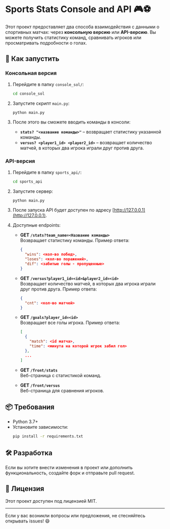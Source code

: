 # Sports Stats Console and API 🎮⚽

Этот проект предоставляет два способа взаимодействия с данными о спортивных матчах: через **консольную версию** или **API-версию**. Вы можете получить статистику команд, сравнивать игроков или просматривать подробности о голах.

## 🚀 Как запустить

### Консольная версия

1. Перейдите в папку `console_sol/`:
    ```bash
    cd console_sol
    ```

2. Запустите скрипт `main.py`:
    ```bash
    python main.py
    ```

3. После этого вы сможете вводить команды в консоли:

   - **`stats? "<название команды>"`** – возвращает статистику указанной команды.
   - **`versus? <player1_id> <player2_id>`** – возвращает количество матчей, в которых два игрока играли друг против друга.

### API-версия

1. Перейдите в папку `sports_api/`:
    ```bash
    cd sports_api
    ```

2. Запустите сервер:
    ```bash
    python main.py
    ```

3. После запуска API будет доступен по адресу [http://127.0.0.1](http://127.0.0.1).

4. Доступные endpoints:

   - **GET `/stats?team_name=<Название команды>`**  
     Возвращает статистику команды. Пример ответа:
     ```json
     {
       "wins": <кол-во побед>,
       "loses": <кол-во поражений>,
       "dif": <забитые голы - пропущенные>
     }
     ```

   - **GET `/versus?player1_id=<id>&player2_id=<id>`**  
     Возвращает количество матчей, в которых два игрока играли друг против друга. Пример ответа:
     ```json
     {
       "cnt": <кол-во матчей>
     }
     ```

   - **GET `/goals?player_id=<id>`**  
     Возвращает все голы игрока. Пример ответа:
     ```json
     [
       {
         "match": <id матча>,
         "time": <минута на которой игрок забил гол>
       },
       ...
     ]
     ```

   - **GET `/front/stats`**  
     Веб-страница с статистикой команд.

   - **GET `/front/versus`**  
     Веб-страница для сравнения игроков.

## 📦 Требования

- Python 3.7+  
- Установите зависимости:
  ```bash
  pip install -r requirements.txt
  ```

## 🛠 Разработка

Если вы хотите внести изменения в проект или дополнить функциональность, создайте форк и отправьте pull request.

## 📝 Лицензия

Этот проект доступен под лицензией MIT.

---

Если у вас возникли вопросы или предложения, не стесняйтесь открывать issues! 😄
